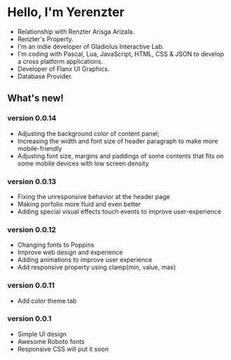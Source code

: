 # Hello, I'm Yerenzter
- Relationship with Renzter Arisga Arizala.
- Renzter's Property.
- I'm an indie developer of Gladiolus Interactive Lab.
- I'm coding with Pascal, Lua, JavaScript, HTML, CSS & JSON to develop a cross platform applications.
- Developer of Flanx UI Graphics.
- Database Provider.

## What's new!
### version 0.0.14
- Adjusting the background color of content panel;
- Increasing the width and font size of header paragraph to make more mobile-friendly
- Adjusting font size, margins and paddings of some contents that fits on some mobile devices with low screen density

### version 0.0.13
- Fixing the unresponsive behavior at the header page
- Making porfolio more fluid and even better
- Adding special visual effects touch events to improve user-experience

### version 0.0.12
- Changing fonts to Poppins
- Improve web design and experience
- Adding animations to improve user experience
- Add responsive property using clamp(min, value, max)

### version 0.0.11
- Add color theme tab

### version 0.0.1
- Simple UI design
- Awesome Roboto fonts
- Responsive CSS will put it soon
